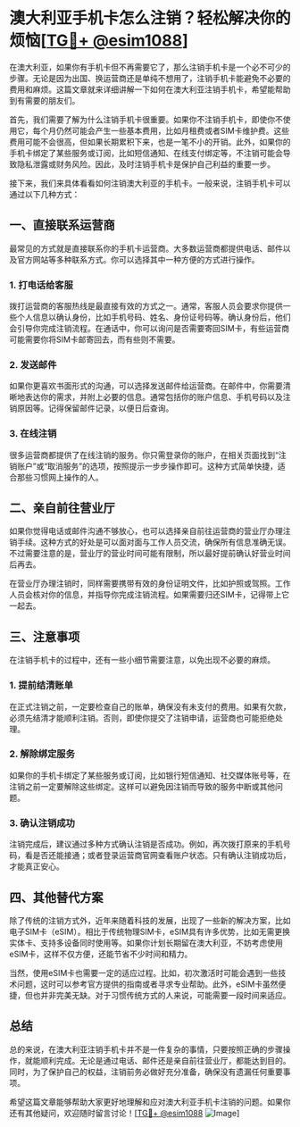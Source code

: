 # 澳大利亚手机卡怎么注销？轻松解决你的烦恼[[TG💪+ @esim1088](https://t.me/s/esim1088)]

在澳大利亚，如果你有手机卡但不再需要它了，那么注销手机卡是一个必不可少的步骤。无论是因为出国、换运营商还是单纯不想用了，注销手机卡能避免不必要的费用和麻烦。这篇文章就来详细讲解一下如何在澳大利亚注销手机卡，希望能帮助到有需要的朋友们。

首先，我们需要了解为什么注销手机卡很重要。如果你不注销手机卡，即使你不使用它，每个月仍然可能会产生一些基本费用，比如月租费或者SIM卡维护费。这些费用可能不会很高，但如果长期累积下来，也是一笔不小的开销。此外，如果你的手机卡绑定了某些服务或订阅，比如短信通知、在线支付绑定等，不注销可能会导致隐私泄露或财务风险。因此，及时注销手机卡是保护自己利益的重要一步。

接下来，我们来具体看看如何注销澳大利亚的手机卡。一般来说，注销手机卡可以通过以下几种方式：

## 一、直接联系运营商

最常见的方式就是直接联系你的手机卡运营商。大多数运营商都提供电话、邮件以及官方网站等多种联系方式。你可以选择其中一种方便的方式进行操作。

### 1. 打电话给客服

拨打运营商的客服热线是最直接有效的方式之一。通常，客服人员会要求你提供一些个人信息以确认身份，比如手机号码、姓名、身份证号码等。确认身份后，他们会引导你完成注销流程。在通话中，你可以询问是否需要寄回SIM卡，有些运营商可能需要你将SIM卡邮寄回去，而有些则不需要。

### 2. 发送邮件

如果你更喜欢书面形式的沟通，可以选择发送邮件给运营商。在邮件中，你需要清晰地表达你的需求，并附上必要的信息。通常包括你的账户信息、手机号码以及注销原因等。记得保留邮件记录，以便日后查询。

### 3. 在线注销

很多运营商都提供了在线注销的服务。你只需登录你的账户，在相关页面找到“注销账户”或“取消服务”的选项，按照提示一步步操作即可。这种方式简单快捷，适合那些习惯网上操作的人。

## 二、亲自前往营业厅

如果你觉得电话或邮件沟通不够放心，也可以选择亲自前往运营商的营业厅办理注销手续。这种方式的好处是可以面对面与工作人员交流，确保所有信息准确无误。不过需要注意的是，营业厅的营业时间可能有限制，所以最好提前确认好营业时间后再去。

在营业厅办理注销时，同样需要携带有效的身份证明文件，比如护照或驾照。工作人员会核对你的信息，并指导你完成注销流程。如果需要归还SIM卡，记得带上它一起去。

## 三、注意事项

在注销手机卡的过程中，还有一些小细节需要注意，以免出现不必要的麻烦。

### 1. 提前结清账单

在正式注销之前，一定要检查自己的账单，确保没有未支付的费用。如果有欠款，必须先结清才能顺利注销。否则，即使你提交了注销申请，运营商也可能拒绝处理。

### 2. 解除绑定服务

如果你的手机卡绑定了某些服务或订阅，比如银行短信通知、社交媒体账号等，在注销之前一定要解除这些绑定。这样可以避免因注销而导致的服务中断或其他问题。

### 3. 确认注销成功

注销完成后，建议通过多种方式确认注销是否成功。例如，再次拨打原来的手机号码，看是否还能接通；或者登录运营商官网查看账户状态。只有确认注销成功后，才能真正安心。

## 四、其他替代方案

除了传统的注销方式外，近年来随着科技的发展，出现了一些新的解决方案，比如电子SIM卡（eSIM）。相比于传统物理SIM卡，eSIM具有许多优势，比如无需更换实体卡、支持多设备同时使用等。如果你计划长期留在澳大利亚，不妨考虑使用eSIM卡，这样不仅方便，还能节省不少时间和精力。

当然，使用eSIM卡也需要一定的适应过程。比如，初次激活时可能会遇到一些技术问题，这时可以参考官方提供的指南或者寻求专业帮助。此外，eSIM卡虽然便捷，但也并非完美无缺。对于习惯传统方式的人来说，可能需要一段时间来适应。

## 总结

总的来说，在澳大利亚注销手机卡并不是一件复杂的事情，只要按照正确的步骤操作，就能顺利完成。无论是通过电话、邮件还是亲自前往营业厅，都能达到目的。同时，为了保护自己的权益，注销前务必做好充分准备，确保没有遗漏任何重要事项。

希望这篇文章能够帮助大家更好地理解和应对澳大利亚手机卡注销的问题。如果你还有其他疑问，欢迎随时留言讨论！[[TG💪+ @esim1088](https://t.me/s/esim1088) ![Image](https://i.postimg.cc/4NQfJmqS/Snipaste-2025-05-13-00-14-12.png)]